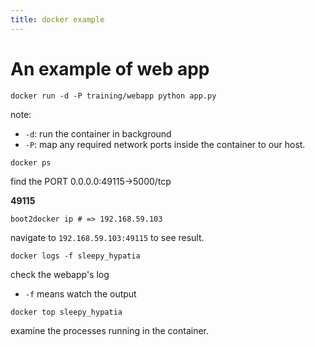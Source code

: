 ```yaml
---
title: docker example
---
```


# An example of web app

```
docker run -d -P training/webapp python app.py
```

note:

* `-d`: run the container in background
* `-P`: map any required network ports inside the container to our host.

```
docker ps
```

find the PORT 0.0.0.0:49115->5000/tcp

**49115**

```
boot2docker ip # => 192.168.59.103
```

navigate to `192.168.59.103:49115` to see result.

```
docker logs -f sleepy_hypatia
```

check the webapp's log

* `-f` means watch the output

```
docker top sleepy_hypatia
```

examine the processes running in the container.

